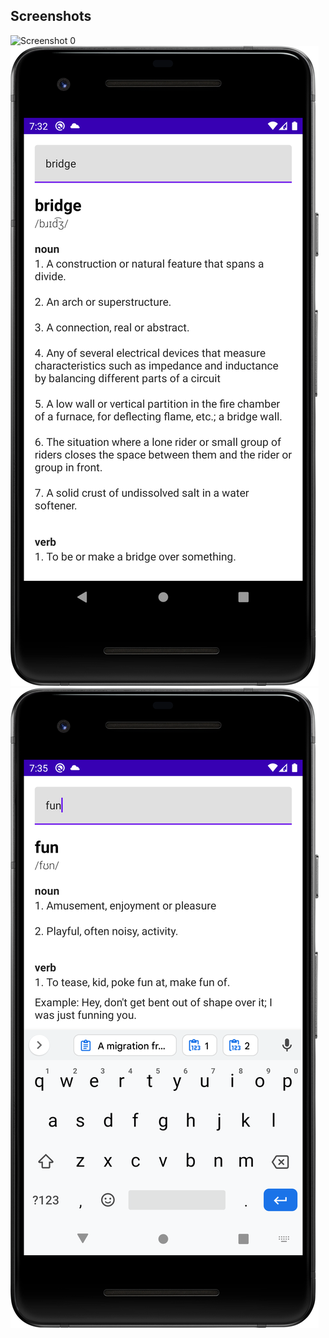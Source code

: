 
## Screenshots

![Screenshot 0](screenshots/screen0.png) ![Screenshot 1](screenshots/dictionaryapp.png) ![Screenshot 2](screenshots/dictionaryapp2.png)